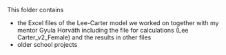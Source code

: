 This folder contains
- the Excel files of the Lee-Carter model we worked on together with my mentor Gyula Horváth
  including the file for calculations (Lee Carter_v2_Female) and the results in other files
- older school projects
